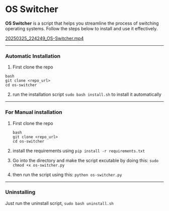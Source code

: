 # OS Switcher

**OS Switcher** is a script that helps you streamline the process of switching operating systems. Follow the steps below to install and use it effectively.


[20250325_224249_OS-Switcher.mp4](assets/20250325_224249_OS-Switcher.mp4)

---


### Automatic Installation

1. First clone the repo

```
bash
git clone <repo_url>
cd os-switcher
```

2. run the installation script `sudo bash install.sh` to install it automatically

---

### For Manual installation

1. First clone the repo

   ```
   bash
   git clone <repo_url>
   cd os-switcher
   ```
2. install the requirements using `pip install -r requirements.txt`
3. Go into the directory and make the script excutable by doing this: `sudo chmod +x os-switcher.py`
4. then run the script using this: `python os-switcher.py`

---

### Uninstalling

Just run the uninstall script, `sudo bash uninstall.sh`
